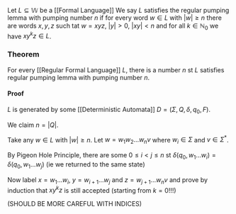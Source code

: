 Let $L\subseteq \mathbb{W}$ be a [[Formal Language]]
We say $L$ satisfies the regular pumping lemma with pumping number $n$ if for every word $w\in L$ with $\lvert w \rvert\geq n$ there are words $x,y,z$ such tat $w=xyz$, $\lvert y \rvert>0$, $\lvert xy \rvert<n$ and for all $k\in \mathbb{N}_{0}$ we have $xy^{k}z\in L$.

### Theorem
For every [[Regular Formal Language]] $L$, there is a number $n$ st $L$ satisfies regular pumping lemma with pumping number $n$.
#### Proof
$L$ is generated by some [[Deterministic Automata]] $D=(\Sigma,Q,\delta,q_{0},F)$.

We claim $n=\lvert Q \rvert$.

Take any $w\in L$ with $\lvert w \rvert\geq n$.
Let $w=w_{1}w_{2}\dots w_{n}v$
where $w_{i}\in \Sigma$ and $v\in \Sigma ^{*}$.

By Pigeon Hole Principle, there are some $0\leq i<j\leq n$ st
$\delta(q_{0},w_{1}\dots w_{i})=\delta(q_{0},w_{1}\dots w_{j})$
(ie we returned to the same state)

Now label $x=w_{1}\dots w_{i}$, $y=w_{i+1}\dots w_{j}$ and $z=w_{j+1}\dots w_{n}v$
and prove by induction that $xy^{k}z$ is still accepted (starting from $k=0$!!!)

(SHOULD BE MORE CAREFUL WITH INDICES)